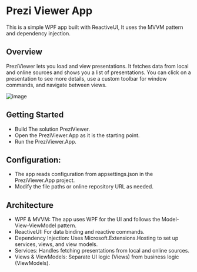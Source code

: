 # Prezi Viewer App
This is a simple WPF app built with ReactiveUI, It uses the MVVM pattern and dependency injection.


## Overview
PreziViewer lets you load and view presentations. It fetches data from local and online sources and shows you a list of presentations. You can click on a presentation to see more details, use a custom toolbar for window commands, and navigate between views.

![image](https://github.com/user-attachments/assets/0ce5ee7a-4491-408f-b333-5eabd1064774)



## Getting Started
- Build The solution PreziViewer.
- Open the PreziViewer.App as it is the starting point.
- Run the PreziViewer.App.

## Configuration:

- The app reads configuration from appsettings.json in the PreziViewer.App project.
- Modify the file paths or online repository URL as needed.

## Architecture
- WPF & MVVM: The app uses WPF for the UI and follows the Model-View-ViewModel pattern.
- ReactiveUI: For data binding and reactive commands.
- Dependency Injection: Uses Microsoft.Extensions.Hosting to set up services, views, and view models.
- Services: Handles fetching presentations from local and online sources.
- Views & ViewModels: Separate UI logic (Views) from business logic (ViewModels).
